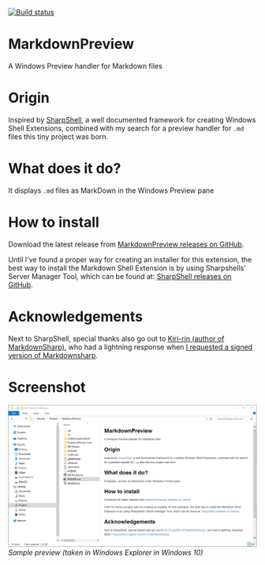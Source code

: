 [![Build status](https://ci.appveyor.com/api/projects/status/m8bjcu0iner2ovpo?svg=true)](https://ci.appveyor.com/project/Atrejoe/markdownpreview)
# MarkdownPreview #
A Windows Preview handler for Markdown files

# Origin #
Inspired by [SharpShell](https://sharpshell.codeplex.com/ "Sharpshell"), a well documented framework for creating Windows Shell Extensions, combined with my search for a preview handler for `.md` files this tiny project was born.

# What does it do? #
It displays `.md` files as MarkDown in the Windows Preview pane 

# How to install #
Download the latest release from [MarkdownPreview releases on GitHub](https://github.com/Atrejoe/MarkdownPreview/releases "MarkdownPreview on GitHub").

Until I've found a proper way for creating an installer for this extension, the best way to install the Markdown Shell Extension is by using Sharpshells' Server Manager Tool, which can be found at:  [SharpShell releases on GitHub](https://github.com/dwmkerr/sharpshell/releases "SharpShell releases").

# Acknowledgements #
Next to SharpShell, special thanks also go out to [Kiri-rin (author of MarkdownSharp)](https://github.com/Kiri-rin/markdownsharp "Kiri-rin"), who had a lightning response when [I requested a signed version of Markdownsharp](https://github.com/Kiri-rin/markdownsharp/issues/71). 

# Screenshot #
![Sample image](sample.png)
*Sample preview (taken in Windows Explorer in Windows 10)*
